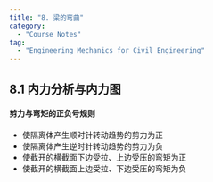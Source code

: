 ```yaml
---
title: "8. 梁的弯曲"
category:
  - "Course Notes"
tag:
  - "Engineering Mechanics for Civil Engineering"
---
```


## 8.1 内力分析与内力图

#### 剪力与弯矩的正负号规则

- 使隔离体产生顺时针转动趋势的剪力为正
- 使隔离体产生逆时针转动趋势的剪力为负
- 使截开的横截面下边受拉、上边受压的弯矩为正
- 使截开的横截面上边受拉、下边受压的弯矩为负
